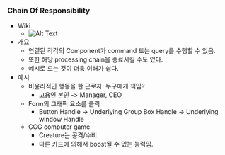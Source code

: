 ### Chain Of Responsibility
- Wiki
    - ![Alt Text](../image/BuilderPatternExplain.png)
- 개요
    - 연결된 각각의 Component가 command 또는 query를 수행할 수 있음.
    - 또한 해당 processing chain을 종료시킬 수도 있다.
    - 예시로 드는 것이 더욱 이해가 쉽다.
- 예시
    - 비윤리적인 행동을 한 근로자. 누구에게 책임?
        - 고용인 본인 -> Manager, CEO
    - Form의 그래픽 요소를 클릭
        - Button Handle -> Underlying Group Box Handle -> Underlying window Handle
    - CCG computer game
        - Creature는 공격/수비
        - 다른 카드에 의해서 boost될 수 있는 능력임.